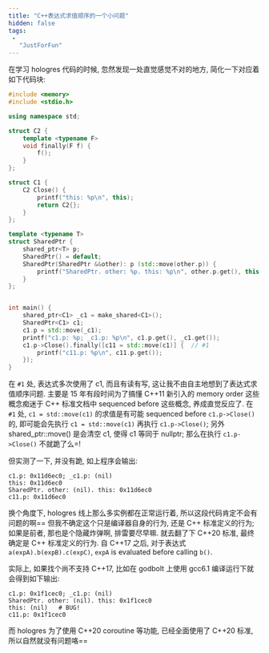 ```yaml
---
title: "C++表达式求值顺序的一个小问题"
hidden: false
tags:
 -
   "JustForFun"
---
```


在学习 hologres 代码的时候, 忽然发现一处直觉感觉不对的地方, 简化一下对应着如下代码块:

```c++
#include <memory>
#include <stdio.h>

using namespace std;

struct C2 {
    template <typename F>
    void finally(F f) {
        f();
    }
};

struct C1 {
    C2 Close() {
        printf("this: %p\n", this);
        return C2{};
    }
};

template <typename T>
struct SharedPtr {
    shared_ptr<T> p;
    SharedPtr() = default;
    SharedPtr(SharedPtr &&other): p (std::move(other.p)) {
        printf("SharedPtr. other: %p. this: %p\n", other.p.get(), this->p.get());
    }
};


int main() {
    shared_ptr<C1> _c1 = make_shared<C1>();
    SharedPtr<C1> c1;
    c1.p = std::move(_c1);
    printf("c1.p: %p; _c1.p: %p\n", c1.p.get(), _c1.get());
    c1.p->Close().finally([c11 = std::move(c1)] {  // #1
        printf("c11.p: %p\n", c11.p.get());
    });
}
```

在 `#1` 处, 表达式多次使用了 c1, 而且有读有写, 这让我不由自主地想到了表达式求值顺序问题. 主要是 15 年有段时间为了搞懂 C++11 新引入的 memory order 这些概念痴迷于 C++ 标准文档中 sequenced before 这些概念, 养成直觉反应了. 在 `#1` 处, `c1 = std::move(c1)` 的求值是有可能 sequenced before `c1.p->Close()` 的, 即可能会先执行 `c1 = std::move(c1)` 再执行 `c1.p->Close()`; 另外 shared_ptr::move() 是会清空 c1, 使得 c1 等同于 nullptr; 那么在执行 `c1.p->Close()` 不就跪了么=!

但实测了一下, 并没有跪, 如上程序会输出:

```
c1.p: 0x11d6ec0; _c1.p: (nil)
this: 0x11d6ec0
SharedPtr. other: (nil). this: 0x11d6ec0
c11.p: 0x11d6ec0
```

换个角度下, hologres 线上那么多实例都在正常运行着, 所以这段代码肯定不会有问题的啊== 但我不确定这个只是编译器自身的行为, 还是 C++ 标准定义的行为; 如果是前者, 那也是个隐藏炸弹啊, 排雷要尽早嘛. 就去翻了下 C++20 标准, 最终确定是 C++ 标准定义的行为. 自 C++17 之后, 对于表达式 `a(expA).b(expB).c(expC)`, `expA` is evaluated before calling `b()`.

实际上, 如果找个尚不支持 C++17, 比如在 godbolt 上使用 gcc6.1 编译运行下就会得到如下输出:

```
c1.p: 0x1f1cec0; _c1.p: (nil)
SharedPtr. other: (nil). this: 0x1f1cec0
this: (nil)   # BUG!
c11.p: 0x1f1cec0
```

而 hologres 为了使用 C++20 coroutine 等功能, 已经全面使用了 C++20 标准, 所以自然就没有问题咯==

